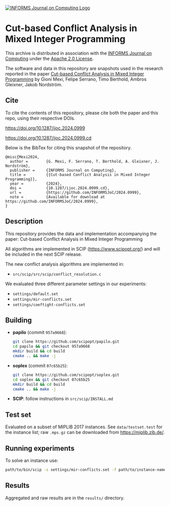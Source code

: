 [![INFORMS Journal on Computing Logo](https://INFORMSJoC.github.io/logos/INFORMS_Journal_on_Computing_Header.jpg)](https://pubsonline.informs.org/journal/ijoc)

# Cut-based Conflict Analysis in Mixed Integer Programming

This archive is distributed in association with the [INFORMS Journal on
Computing](https://pubsonline.informs.org/journal/ijoc) under the [Apache 2.0 License](LICENSE).

The software and data in this repository are snapshots used in the research reported in the paper [Cut-based Conflict Analysis in Mixed Integer Programming](https://doi.org/10.1287/ijoc.2024.0999) by Gioni Mexi, Felipe Serrano, Timo Berthold, Ambros Gleixner, Jakob Nordström.

## Cite
To cite the contents of this repository, please cite both the paper and this repo, using their respective DOIs.

https://doi.org/10.1287/ijoc.2024.0999

https://doi.org/10.1287/ijoc.2024.0999.cd

Below is the BibTex for citing this snapshot of the repository.

```
@misc{Mexi2024,
  author =        {G. Mexi, F. Serrano, T. Berthold, A. Gleixner, J. Nordström},
  publisher =     {INFORMS Journal on Computing},
  title =         {{Cut-based Conflict Analysis in Mixed Integer Programming}},
  year =          {2024},
  doi =           {10.1287/ijoc.2024.0999.cd},
  url =           {https://github.com/INFORMSJoC/2024.0999},
  note =          {Available for download at https://github.com/INFORMSJoC/2024.0999},
}  
```

## Description
This repository provides the data and implementation accompanying the paper:
Cut-based Conflict Analysis in Mixed Integer Programming

All algorithms are implemented in SCIP (https://www.scipopt.org/) and will be included in the next SCIP release.

The new conflict analysis algorithms are implemented in:
- `src/scip/src/scip/conflict_resolution.c`

We evaluated three different parameter settings in our experiments:
- `settings/default.set`
- `settings/mir-conflicts.set`
- `settings/coeftight-conflicts.set`

## Building

- **papilo** (commit `957a9668`):
  ```bash
  git clone https://github.com/scipopt/papilo.git
  cd papilo && git checkout 957a9668
  mkdir build && cd build
  cmake .. && make -j
  ```

- **soplex** (commit `07c65b25`):
  ```bash
  git clone https://github.com/scipopt/soplex.git
  cd soplex && git checkout 07c65b25
  mkdir build && cd build
  cmake .. && make -j
  ```
- **SCIP**: follow instructions in `src/scip/INSTALL.md`

## Test set
Evaluated on a subset of MIPLIB 2017 instances. See `data/testset.test` for the instance list; raw `.mps.gz` can be downloaded from  https://miplib.zib.de/.

## Running experiments
To solve an instance use:
```bash
path/to/bin/scip -s settings/mir-conflicts.set -f path/to/instance-name.mps.gz
```

## Results
Aggregated and raw results are in the `results/` directory.
